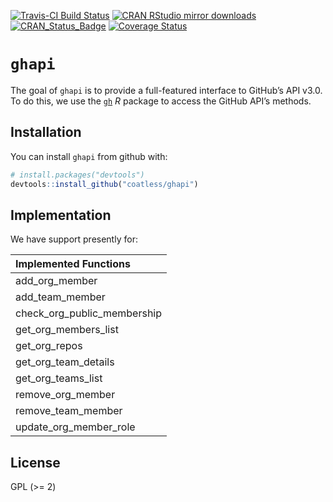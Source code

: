 
<!-- README.md is generated from README.Rmd. Please edit that file -->

[![Travis-CI Build
Status](https://travis-ci.org/coatless/ghapi.svg?branch=master)](https://travis-ci.org/coatless/ghapi)
[![CRAN RStudio mirror
downloads](http://cranlogs.r-pkg.org/badges/ghapi)](http://www.r-pkg.org/pkg/ghapi)
[![CRAN\_Status\_Badge](http://www.r-pkg.org/badges/version/ghapi)](https://cran.r-project.org/package=ghapi)
[![Coverage
Status](https://img.shields.io/codecov/c/github/coatless/ghapi/master.svg)](https://codecov.io/github/coatless/ghapi?branch=master)

# `ghapi`

The goal of `ghapi` is to provide a full-featured interface to GitHub’s
API v3.0. To do this, we use the [`gh`](https://github.com/r-lib/gh) *R*
package to access the GitHub API’s methods.

## Installation

You can install `ghapi` from github with:

``` r
# install.packages("devtools")
devtools::install_github("coatless/ghapi")
```

## Implementation

We have support presently for:

| Implemented Functions          |
| :----------------------------- |
| add\_org\_member               |
| add\_team\_member              |
| check\_org\_public\_membership |
| get\_org\_members\_list        |
| get\_org\_repos                |
| get\_org\_team\_details        |
| get\_org\_teams\_list          |
| remove\_org\_member            |
| remove\_team\_member           |
| update\_org\_member\_role      |

## License

GPL (\>= 2)
